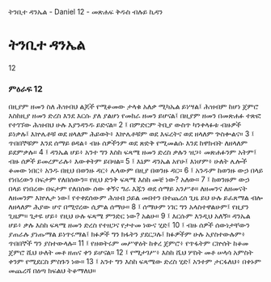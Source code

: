 ﻿
 ትንቢተ ዳንኤል - Daniel 12 - መጽሐፍ ቅዱስ ብሉይ ኪዳን
# ትንቢተ ዳንኤል
12
### ምዕራፍ 12
በዚያም ዘመን ስለ ሕዝብህ ልጆች የሚቆመው ታላቁ አለቃ ሚካኤል ይነሣል፤ ሕዝብም ከሆነ ጀምሮ እስከዚያ ዘመን ድረስ እንደ እርሱ ያለ ያልሆነ የመከራ ዘመን ይሆናል፤ በዚያም ዘመን በመጽሐፉ ተጽፎ የተገኘው ሕዝብህ ሁሉ እያንዳንዱ ይድናል።
2 ፤ በምድርም ትቢያ ውስጥ ካንቀላፉቱ ብዙዎች ይነቃሉ፤ እኵሌቶቹ ወደ ዘላለም ሕይወት፥ እኵሌቶቹም ወደ እፍረትና ወደ ዘላለም ጕስቍልና።
3 ፤ ጥበበኞቹም እንደ ሰማይ ፀዳል፥ ብዙ ሰዎችንም ወደ ጽድቅ የሚመልሱ እንደ ከዋክብት ለዘላለም ይደምቃሉ።
4 ፤ ዳንኤል ሆይ፥ አንተ ግን እስከ ፍጻሜ ዘመን ድረስ ቃሉን ዝጋ፥ መጽሐፉንም አትም፤ ብዙ ሰዎች ይመረምራሉ፥ እውቀትም ይበዛል።
5 ፤ እኔም ዳንኤል አየሁ፤ እነሆም፥ ሁለት ሌሎች ቆመው ነበር፥ አንዱ በዚህ በወንዙ ዳር፥ ሌላውም በዚያ በወንዙ ዳር።
6 ፤ አንዱም ከወንዙ ውኃ በላይ የነበረውን በፍታም የለበሰውን። የዚህ ድንቅ ፍጻሜ እስከ መቼ ነው? አለው።
7 ፤ ከወንዙም ውኃ በላይ የነበረው በፍታም የለበሰው ሰው ቀኝና ግራ እጁን ወደ ሰማይ አንሥቶ። ለዘመንና ለዘመናት ለዘመንም እኵሌታ ነው፤ የተቀደሰውም ሕዝብ ኃይል መበተን በተጨረሰ ጊዜ ይህ ሁሉ ይፈጸማል ብሎ ለዘላለም ሕያው ሆኖ በሚኖረው ሲምል ሰማሁ።
8 ፤ ሰማሁም ነገር ግን አላስተዋልሁም፤ የዚያን ጊዜም። ጌታዬ ሆይ፥ የዚህ ሁሉ ፍጻሜ ምንድር ነው? አልሁ።
9 ፤ እርሱም እንዲህ አለኝ። ዳንኤል ሆይ፥ ቃሉ እስከ ፍጻሜ ዘመን ድረስ የተዘጋና የታተመ ነውና ሂድ፤
10 ፤ ብዙ ሰዎች ሰውነታቸውን ያጠራሉ ያነጡማል ይነጥሩማል፤ ክፉዎች ግን ክፋትን ያደርጋሉ፤ ክፉዎችም ሁሉ አያስተውሉም፥ ጥበበኞች ግን ያስተውላሉ።
11 ፤ የዘወትሩም መሥዋዕት ከቀረ ጀምሮ፥ የጥፋትም ርኵሰት ከቆመ ጀምሮ ሺህ ሁለት መቶ ዘጠና ቀን ይሆናል።
12 ፤ የሚታገሥ፥ እስከ ሺህ ሦስት መቶ ሠላሳ አምስት ቀንም የሚደርስ ምስጉን ነው።
13 ፤ አንተ ግን እስከ ፍጻሜው ድረስ ሂድ፤ አንተም ታርፋለህ፥ በቀኑም መጨረሻ በዕጣ ክፍልህ ትቆማለህ። 
